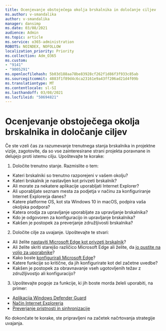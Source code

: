 ```yaml
---
title: Ocenjevanje obstoječega okolja brskalnika in določanje ciljev
ms.author: v-smandalika
author: v-smandalika
manager: dansimp
ms.date: 03/08/2021
audience: Admin
ms.topic: article
ms.service: o365-administration
ROBOTS: NOINDEX, NOFOLLOW
localization_priority: Priority
ms.collection: Adm_O365
ms.custom:
- "9141"
- "9005291"
ms.openlocfilehash: 5b03d188aa78be83928cf262f1d86f3f933c85ab
ms.sourcegitcommit: 4883f1f89d4c6ca23161e9a43ff206ad21d4f09b
ms.translationtype: MT
ms.contentlocale: sl-SI
ms.lasthandoff: 03/08/2021
ms.locfileid: "50694821"
---
```

# <a name="evaluate-your-existing-browser-environment-and-define-goals"></a>Ocenjevanje obstoječega okolja brskalnika in določanje ciljev

Če ste vzeli čas za razumevanje trenutnega stanja brskalnika in projektne vizije, zagotovite, da so vse zainteresirane strani projekta poravnane in delujejo proti istemu cilju. Upoštevajte te korake:

1. Določite trenutno stanje. Razmislite o tem:
- Kateri brskalniki so trenutno razporejeni v vašem okolju?
- Kateri brskalnik je nastavljen kot privzeti brskalnik?
- Ali morate za nekatere aplikacije uporabljati Internet Explorer?
- Ali uporabljate seznam mesta za podjetja v načinu za konfiguriranje Internet Explorerja danes?
- Katere platforme OS, kot sta Windows 10 in macOS, podpira vaša okoljska podpora?
- Katera orodja za upravljanje uporabljate za upravljanje brskalnika?
- Kdo je odgovoren za konfiguracijo in upravljanje brskalnika?
- Kakšen je postopek za preverjanje združljivosti brskalnika?
2. Določite cilje za uvajanje. Upoštevajte te stvari:
- Ali želite [nastaviti Microsoft Edge kot privzeti brskalnik](https://docs.microsoft.com/DeployEdge/edge-default-browser)?
- Ali želite skriti starejšo različico Microsoft Edge ali želite, da [jo pustite na voljo za uporabnike](https://docs.microsoft.com/DeployEdge/microsoft-edge-sysupdate-access-old-edge)?
- Kako boste [konfigurirali Microsoft Edge](https://docs.microsoft.com/DeployEdge/configure-microsoft-edge)?
- Katere funkcije so kritične, da jih konfigurirate kot del začetne uvedbe?
- Kakšen je postopek za obravnavanje vseh ugotovljenih težav z združljivostjo ali konfiguracijo?
3. Upoštevajte pogoje za funkcije, ki jih boste morda želeli uporabiti, na primer:
- [Aplikacija Windows Defender Guard](https://docs.microsoft.com/windows/security/threat-protection/microsoft-defender-application-guard/reqs-md-app-guard)
- [Način Internet Explorerja](https://docs.microsoft.com/DeployEdge/edge-ie-mode)
- [Preverjanje pristnosti in sinhronizacije](https://docs.microsoft.com/DeployEdge/microsoft-edge-security-identity)

Ko dokončate te korake, ste pripravljeni na začetek načrtovanja strategije uvajanja.
